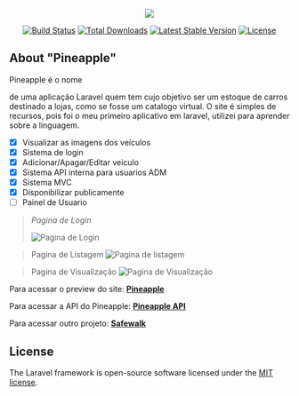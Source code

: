 


<p align="center"><img src="https://laravel.com/assets/img/components/logo-laravel.svg"></p>

<p align="center">
<a href="https://travis-ci.org/laravel/framework"><img src="https://travis-ci.org/laravel/framework.svg" alt="Build Status"></a>
<a href="https://packagist.org/packages/laravel/framework"><img src="https://poser.pugx.org/laravel/framework/d/total.svg" alt="Total Downloads"></a>
<a href="https://packagist.org/packages/laravel/framework"><img src="https://poser.pugx.org/laravel/framework/v/stable.svg" alt="Latest Stable Version"></a>
<a href="https://packagist.org/packages/laravel/framework"><img src="https://poser.pugx.org/laravel/framework/license.svg" alt="License"></a>
</p>

## About "Pineapple"

Pineapple é o nome


 de uma aplicação Laravel quem tem cujo objetivo ser um estoque de carros destinado a lojas, como se fosse um catalogo virtual.
O site é simples de recursos, pois foi o meu primeiro aplicativo em laravel, utilizei para aprender sobre a linguagem.

 - [x] Visualizar as imagens dos veículos
 - [x] Sistema de login
 - [x] Adicionar/Apagar/Editar veiculo
 - [x] Sistema API interna para usuarios ADM
 - [x] Sistema MVC
 - [x] Disponibilizar publicamente
 - [ ] Painel de Usuario

> *Pagina de Login*
> 
> ![Pagina de
> Login](https://github.com/PotatoMexicano/Web_Pineapple/blob/master/samples/login_screen.PNG)
> 

> Pagina de Listagem 
> ![Pagina de
> listagem](https://github.com/PotatoMexicano/Web_Pineapple/blob/master/samples/list_cars.PNG)
> 

> Pagina de Visualização 
> ![Pagina de
> Visualização](https://github.com/PotatoMexicano/Web_Pineapple/blob/master/samples/show_cars.PNG)


Para acessar o preview do site: <a href="http://oihi.ddns.net:8181">**Pineapple**</a>

Para acessar a API do Pineapple: <a href="https://github.com/PotatoMexicano/API_Pineapple">**Pineapple API**</a>

Para acessar outro projeto: <a href="http://oihi.ddns.net:8585">**Safewalk**</a>

## License

The Laravel framework is open-source software licensed under the [MIT license](https://opensource.org/licenses/MIT).
